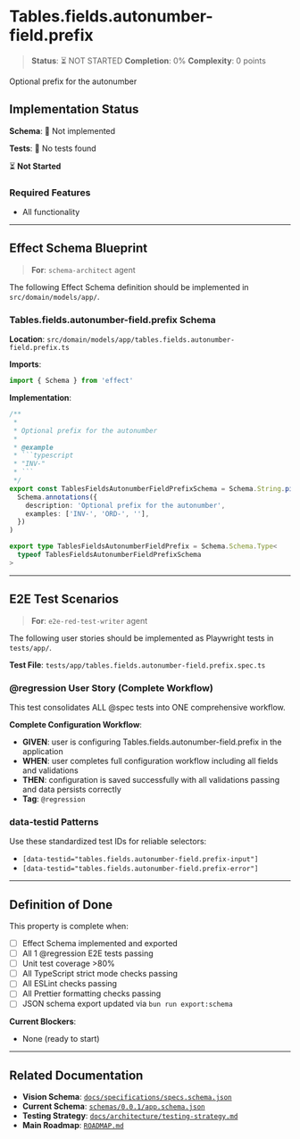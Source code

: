 # Tables.fields.autonumber-field.prefix

> **Status**: ⏳ NOT STARTED
> **Completion**: 0%
> **Complexity**: 0 points

Optional prefix for the autonumber

## Implementation Status

**Schema**: 🔴 Not implemented

**Tests**: 🔴 No tests found

⏳ **Not Started**

### Required Features

- All functionality

---

## Effect Schema Blueprint

> **For**: `schema-architect` agent

The following Effect Schema definition should be implemented in `src/domain/models/app/`.

### Tables.fields.autonumber-field.prefix Schema

**Location**: `src/domain/models/app/tables.fields.autonumber-field.prefix.ts`

**Imports**:

```typescript
import { Schema } from 'effect'
```

**Implementation**:

````typescript
/**
 *
 * Optional prefix for the autonumber
 *
 * @example
 * ```typescript
 * "INV-"
 * ```
 */
export const TablesFieldsAutonumberFieldPrefixSchema = Schema.String.pipe(
  Schema.annotations({
    description: 'Optional prefix for the autonumber',
    examples: ['INV-', 'ORD-', ''],
  })
)

export type TablesFieldsAutonumberFieldPrefix = Schema.Schema.Type<
  typeof TablesFieldsAutonumberFieldPrefixSchema
>
````

---

## E2E Test Scenarios

> **For**: `e2e-red-test-writer` agent

The following user stories should be implemented as Playwright tests in `tests/app/`.

**Test File**: `tests/app/tables.fields.autonumber-field.prefix.spec.ts`

### @regression User Story (Complete Workflow)

This test consolidates ALL @spec tests into ONE comprehensive workflow.

**Complete Configuration Workflow**:

- **GIVEN**: user is configuring Tables.fields.autonumber-field.prefix in the application
- **WHEN**: user completes full configuration workflow including all fields and validations
- **THEN**: configuration is saved successfully with all validations passing and data persists correctly
- **Tag**: `@regression`

### data-testid Patterns

Use these standardized test IDs for reliable selectors:

- `[data-testid="tables.fields.autonumber-field.prefix-input"]`
- `[data-testid="tables.fields.autonumber-field.prefix-error"]`

---

## Definition of Done

This property is complete when:

- [ ] Effect Schema implemented and exported
- [ ] All 1 @regression E2E tests passing
- [ ] Unit test coverage >80%
- [ ] All TypeScript strict mode checks passing
- [ ] All ESLint checks passing
- [ ] All Prettier formatting checks passing
- [ ] JSON schema export updated via `bun run export:schema`

**Current Blockers**:

- None (ready to start)

---

## Related Documentation

- **Vision Schema**: [`docs/specifications/specs.schema.json`](../specs.schema.json)
- **Current Schema**: [`schemas/0.0.1/app.schema.json`](../../schemas/0.0.1/app.schema.json)
- **Testing Strategy**: [`docs/architecture/testing-strategy.md`](../../architecture/testing-strategy.md)
- **Main Roadmap**: [`ROADMAP.md`](../../../ROADMAP.md)
